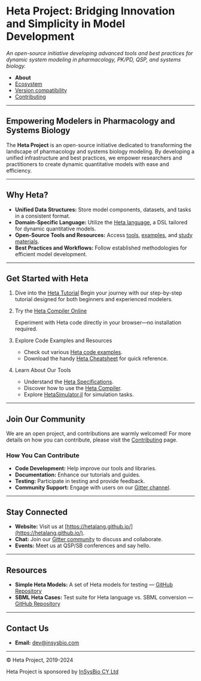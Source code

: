 # Heta Project: Bridging Innovation and Simplicity in Model Development

*An open-source initiative developing advanced tools and best practices for dynamic system modeling in pharmacology, PK/PD, QSP, and systems biology.*

- **About**
- [Ecosystem](ecosystem.md)
- [Version compatibility](compatibility.md)
- [Contributing](CONTRIBUTING.md)

---

## Empowering Modelers in Pharmacology and Systems Biology

The **Heta Project** is an open-source initiative dedicated to transforming the landscape of pharmacology and systems biology modeling. By developing a unified infrastructure and best practices, we empower researchers and practitioners to create dynamic quantitative models with ease and efficiency.

---

## Why Heta?

- **Unified Data Structures:** Store model components, datasets, and tasks in a consistent format.
- **Domain-Specific Language:** Utilize the [Heta language](/specifications/), a DSL tailored for dynamic quantitative models.
- **Open-Source Tools and Resources:** Access [tools](ecosystem?id=Heta-supporting-tools), [examples](ecosystem?id=Open-source-QSP-platforms), and [study materials](resources/).
- **Best Practices and Workflows:** Follow established methodologies for efficient model development.

---
## Get Started with Heta

1. Dive into the [Heta Tutorial](https://hetalang.github.io/#/resources/?id=heta-tutorial)
    Begin your journey with our step-by-step tutorial designed for both beginners and experienced modelers.

2. Try the [Heta Compiler Online](https://heta-online.insysbio.com/)

    Experiment with Heta code directly in your browser—no installation required.

3. Explore Code Examples and Resources

    - Check out various [Heta code examples](https://hetalang.github.io/#/specifications/cases).
    - Download the handy [Heta Cheatsheet](https://hetalang.github.io/heta-cheatsheet.pdf) for quick reference.

4. Learn About Our Tools

    - Understand the [Heta Specifications](https://hetalang.github.io/#/specifications/).
    - Discover how to use the [Heta Compiler](https://hetalang.github.io/#/heta-compiler/).
    - Explore [HetaSimulator.jl](https://hetalang.github.io/#/heta-simulator/) for simulation tasks.

---

## Join Our Community

We are an open project, and contributions are warmly welcomed! For more details on how you can contribute, please visit the [Contributing](CONTRIBUTING.md) page.

### How You Can Contribute

- **Code Development:** Help improve our tools and libraries.
- **Documentation:** Enhance our tutorials and guides.
- **Testing:** Participate in testing and provide feedback.
- **Community Support:** Engage with users on our [Gitter channel](https://gitter.im/hetalang/community?source=orgpage).

---

## Stay Connected

- **Website:** Visit us at [https://hetalang.github.io/](https://hetalang.github.io/).
- **Chat:** Join our [Gitter community](https://gitter.im/hetalang/community?utm_source=badge&utm_medium=badge&utm_campaign=pr-badge) to discuss and collaborate.
- **Events:** Meet us at QSP/SB conferences and say hello.

---

## Resources

- **Simple Heta Models:** A set of Heta models for testing — [GitHub Repository](https://github.com/hetalang/simple-heta-models)
- **SBML Heta Cases:** Test suite for Heta language vs. SBML conversion — [GitHub Repository](https://github.com/hetalang/sbml-heta-cases)

---

## Contact Us

- **Email:** [dev@insysbio.com](mailto:contact@hetalang.org)

---

© Heta Project, 2019-2024

Heta Project is sponsored by [InSysBio CY Ltd](https://insysbio.com)
